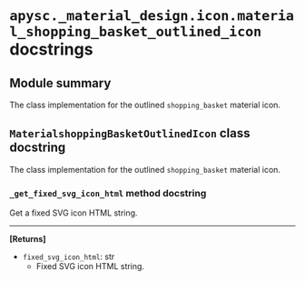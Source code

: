 # `apysc._material_design.icon.material_shopping_basket_outlined_icon` docstrings

## Module summary

The class implementation for the outlined `shopping_basket` material icon.

## `MaterialshoppingBasketOutlinedIcon` class docstring

The class implementation for the outlined `shopping_basket` material icon.

### `_get_fixed_svg_icon_html` method docstring

Get a fixed SVG icon HTML string.<hr>

**[Returns]**

- `fixed_svg_icon_html`: str
  - Fixed SVG icon HTML string.